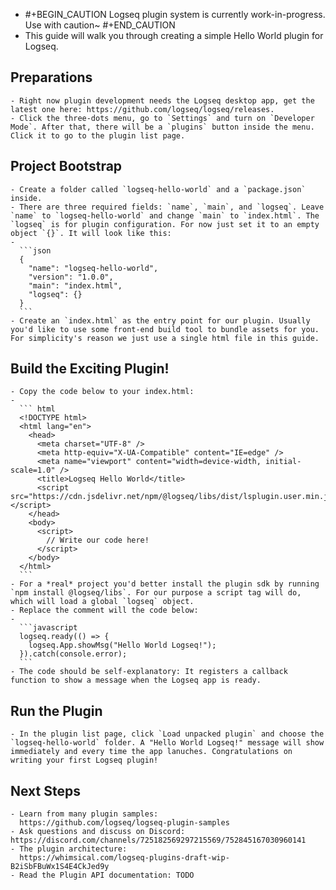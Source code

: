 -
  #+BEGIN_CAUTION
  Logseq plugin system is currently work-in-progress. Use with caution~
  #+END_CAUTION
- This guide will walk you through creating a simple Hello World plugin for Logseq.
## Preparations
	- Right now plugin development needs the Logseq desktop app, get the latest one here: https://github.com/logseq/logseq/releases.
	- Click the three-dots menu, go to `Settings` and turn on `Developer Mode`. After that, there will be a `plugins` button inside the menu. Click it to go to the plugin list page.
## Project Bootstrap
	- Create a folder called `logseq-hello-world` and a `package.json` inside.
	- There are three required fields: `name`, `main`, and `logseq`. Leave `name` to `logseq-hello-world` and change `main` to `index.html`. The `logseq` is for plugin configuration. For now just set it to an empty object `{}`. It will look like this:
	-
	  ```json
	  {
	    "name": "logseq-hello-world",
	    "version": "1.0.0",
	    "main": "index.html",
	    "logseq": {}
	  }
	  ```
	- Create an `index.html` as the entry point for our plugin. Usually you'd like to use some front-end build tool to bundle assets for you. For simplicity's reason we just use a single html file in this guide.
## Build the Exciting Plugin!
	- Copy the code below to your index.html:
	-
	  ``` html 
	  <!DOCTYPE html>
	  <html lang="en">
	    <head>
	      <meta charset="UTF-8" />
	      <meta http-equiv="X-UA-Compatible" content="IE=edge" />
	      <meta name="viewport" content="width=device-width, initial-scale=1.0" />
	      <title>Logseq Hello World</title>
	      <script src="https://cdn.jsdelivr.net/npm/@logseq/libs/dist/lsplugin.user.min.js"></script>
	    </head>
	    <body>
	      <script>
	        // Write our code here!
	      </script>
	    </body>
	  </html>
	  ```
	- For a *real* project you'd better install the plugin sdk by running `npm install @logseq/libs`. For our purpose a script tag will do, which will load a global `logseq` object.
	- Replace the comment will the code below:
	-
	  ```javascript
	  logseq.ready(() => {
	    logseq.App.showMsg("Hello World Logseq!");
	  }).catch(console.error);
	  ```
	- The code should be self-explanatory: It registers a callback function to show a message when the Logseq app is ready.
## Run the Plugin
	- In the plugin list page, click `Load unpacked plugin` and choose the `logseq-hello-world` folder. A "Hello World Logseq!" message will show immediately and every time the app lanuches. Congratulations on writing your first Logseq plugin!
## Next Steps
	- Learn from many plugin samples:
	  https://github.com/logseq/logseq-plugin-samples
	- Ask questions and discuss on Discord: https://discord.com/channels/725182569297215569/752845167030960141
	- The plugin architecture:
	  https://whimsical.com/logseq-plugins-draft-wip-B2iSbFBuWx1S4E4CkJed9y
	- Read the Plugin API documentation: TODO